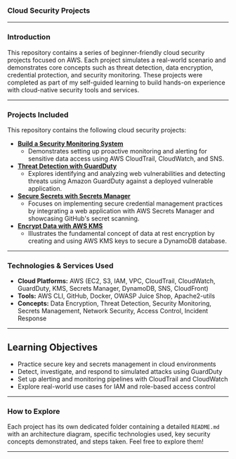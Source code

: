 ### Cloud Security Projects
---
### Introduction
This repository contains a series of beginner-friendly cloud security projects focused on AWS. Each project simulates a real-world scenario and demonstrates core concepts such as threat detection, data encryption, credential protection, and security monitoring.
These projects were completed as part of my self-guided learning to build hands-on experience with cloud-native security tools and services.

---
### Projects Included

This repository contains the following cloud security projects:

* **[Build a Security Monitoring System](./Project-1-Security-Monitoring-System/README.md)**
    * Demonstrates setting up proactive monitoring and alerting for sensitive data access using AWS CloudTrail, CloudWatch, and SNS.
* **[Threat Detection with GuardDuty](./Project-2-GuardDuty-Threat-Detection/README.md)**
    * Explores identifying and analyzing web vulnerabilities and detecting threats using Amazon GuardDuty against a deployed vulnerable application.
* **[Secure Secrets with Secrets Manager](./Project-3-Secrets-Manager/README.md)**
    * Focuses on implementing secure credential management practices by integrating a web application with AWS Secrets Manager and showcasing GitHub's secret scanning.
* **[Encrypt Data with AWS KMS](Encrypt-Data)**
    * Illustrates the fundamental concept of data at rest encryption by creating and using AWS KMS keys to secure a DynamoDB database.

---
### Technologies & Services Used

* **Cloud Platforms:** AWS (EC2, S3, IAM, VPC, CloudTrail, CloudWatch, GuardDuty, KMS, Secrets Manager, DynamoDB, SNS, CloudFront)
* **Tools:** AWS CLI, GitHub, Docker, OWASP Juice Shop, Apache2-utils
* **Concepts:** Data Encryption, Threat Detection, Security Monitoring, Secrets Management, Network Security, Access Control, Incident Response

---
## Learning Objectives

- Practice secure key and secrets management in cloud environments
- Detect, investigate, and respond to simulated attacks using GuardDuty
- Set up alerting and monitoring pipelines with CloudTrail and CloudWatch
- Explore real-world use cases for IAM and role-based access control

---
### How to Explore

Each project has its own dedicated folder containing a detailed `README.md` with an architecture diagram, specific technologies used, key security concepts demonstrated, and steps taken. Feel free to explore them!

---



